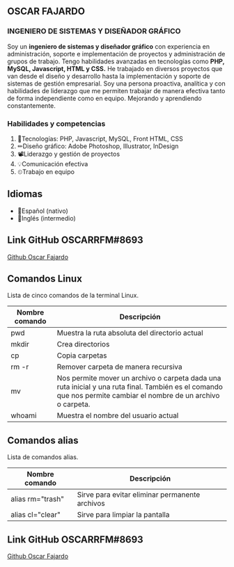 ## OSCAR FAJARDO
### INGENIERO DE SISTEMAS Y DISEÑADOR GRÁFICO


Soy un **ingeniero de sistemas y diseñador gráfico** con experiencia en administración, soporte e implementación de proyectos y administración de grupos de trabajo. Tengo habilidades avanzadas en tecnologías como **PHP, MySQL, Javascript, HTML y CSS.** He trabajado en diversos proyectos que van desde el diseño y desarrollo hasta la implementación y soporte de sistemas de gestión empresarial. Soy una persona proactiva, analítica y con habilidades de liderazgo que me permiten trabajar de manera efectiva tanto de forma independiente como en equipo. Mejorando y aprendiendo constantemente.

### Habilidades y competencias

1. 🚧Tecnologías: PHP, Javascript, MySQL, Front HTML, CSS
2. ✏Diseño gráfico: Adobe Photoshop, Illustrator, InDesign
3. 📽Liderazgo y gestión de proyectos
4. 💡Comunicación efectiva
5. ⏲Trabajo en equipo

## Idiomas

- 🥇Español (nativo)
- 🥈Inglés (intermedio)


## Link GitHub OSCARRFM#8693 
<a href="https://github.com/OscarFajardo">Github Oscar Fajardo</a>


## Comandos Linux

Lista de cinco comandos de la terminal Linux.

| Nombre comando | Descripción |
| ------ | ------ |
| pwd | Muestra la ruta absoluta del directorio actual |
| mkdir | Crea directorios |
| cp | Copia carpetas |
| rm -r | Remover carpeta de manera recursiva |
| mv | Nos permite mover un archivo o carpeta dada una ruta inicial y una ruta final. También es el comando que nos permite cambiar el nombre de un archivo o carpeta.|
| whoami | Muestra el nombre del usuario actual |

## Comandos alias

Lista de comandos alias.

| Nombre comando | Descripción |
| ------ | ------ |
| alias rm="trash" | Sirve para evitar eliminar permanente archivos |
| alias cl="clear" | Sirve para limpiar la pantalla |

## Link GitHub OSCARRFM#8693 
<a href="https://github.com/OscarFajardo">Github Oscar Fajardo</a>